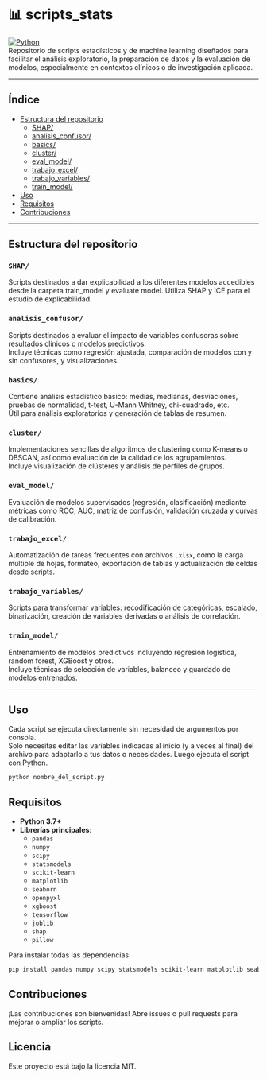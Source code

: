 # 📊 scripts_stats

[![Python](https://img.shields.io/badge/Python-3.7%2B-blue?logo=python&logoColor=white)](https://www.python.org/)  
Repositorio de scripts estadísticos y de machine learning diseñados para facilitar el análisis exploratorio, la preparación de datos y la evaluación de modelos, especialmente en contextos clínicos o de investigación aplicada.

---

## Índice

- [Estructura del repositorio](#estructura-del-repositorio)
  - [SHAP/](#SHAP)
  - [analisis_confusor/](#analisis_confusor)
  - [basics/](#basics)
  - [cluster/](#cluster)
  - [eval_model/](#eval_model)
  - [trabajo_excel/](#trabajo_excel)
  - [trabajo_variables/](#trabajo_variables)
  - [train_model/](#train_model)
- [Uso](#uso)
- [Requisitos](#requisitos)
- [Contribuciones](#contribuciones)

---

## Estructura del repositorio

### `SHAP/`
Scripts destinados a dar explicabilidad a los diferentes modelos accedibles desde la carpeta train_model y evaluate model.
Utiliza SHAP y ICE para el estudio de explicabilidad.

### `analisis_confusor/`
Scripts destinados a evaluar el impacto de variables confusoras sobre resultados clínicos o modelos predictivos.  
Incluye técnicas como regresión ajustada, comparación de modelos con y sin confusores, y visualizaciones.

### `basics/`
Contiene análisis estadístico básico: medias, medianas, desviaciones, pruebas de normalidad, t-test, U-Mann Whitney, chi-cuadrado, etc.  
Útil para análisis exploratorios y generación de tablas de resumen.

### `cluster/`
Implementaciones sencillas de algoritmos de clustering como K-means o DBSCAN, así como evaluación de la calidad de los agrupamientos.  
Incluye visualización de clústeres y análisis de perfiles de grupos.

### `eval_model/`
Evaluación de modelos supervisados (regresión, clasificación) mediante métricas como ROC, AUC, matriz de confusión, validación cruzada y curvas de calibración.

### `trabajo_excel/`
Automatización de tareas frecuentes con archivos `.xlsx`, como la carga múltiple de hojas, formateo, exportación de tablas y actualización de celdas desde scripts.

### `trabajo_variables/`
Scripts para transformar variables: recodificación de categóricas, escalado, binarización, creación de variables derivadas o análisis de correlación.

### `train_model/`
Entrenamiento de modelos predictivos incluyendo regresión logística, random forest, XGBoost y otros.  
Incluye técnicas de selección de variables, balanceo y guardado de modelos entrenados.

---

## Uso

Cada script se ejecuta directamente sin necesidad de argumentos por consola.  
Solo necesitas editar las variables indicadas al inicio (y a veces al final) del archivo para adaptarlo a tus datos o necesidades. Luego ejecuta el script con Python.

```bash
python nombre_del_script.py
````

## Requisitos

- **Python 3.7+**  
- **Librerías principales**:
  - `pandas`
  - `numpy`
  - `scipy`
  - `statsmodels`
  - `scikit-learn`
  - `matplotlib`
  - `seaborn`
  - `openpyxl`
  - `xgboost`
  - `tensorflow`
  - `joblib`
  - `shap`
  - `pillow`

Para instalar todas las dependencias:
```bash
pip install pandas numpy scipy statsmodels scikit-learn matplotlib seaborn openpyxl xgboost tensorflow joblib shap pillow 

```

## Contribuciones
¡Las contribuciones son bienvenidas! Abre issues o pull requests para mejorar o ampliar los scripts.

## Licencia
Este proyecto está bajo la licencia MIT.
